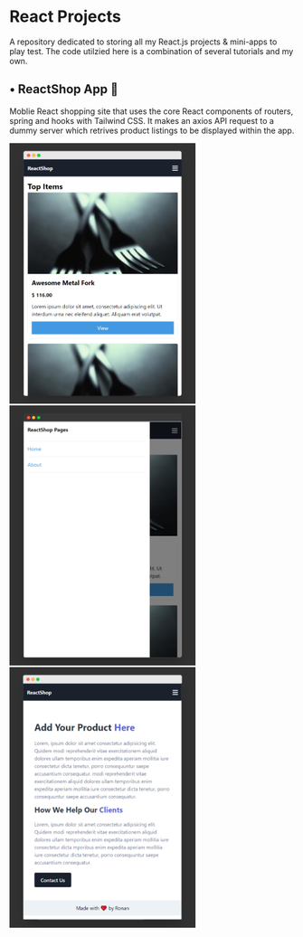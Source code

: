 # React Projects
A repository dedicated to storing all my React.js projects &amp; mini-apps to play test. The code utilzied here is a combination of several tutorials and my own.


## • ReactShop App 🛒
Moblie React shopping site that uses the core React components of routers, spring and hooks with Tailwind CSS. It makes an axios API request to a dummy server which retrives product listings to be displayed within the app. 

<p float="left">
  <img src="/react-shop-app/mark-up-images/p1.png" width="328.95" height="460.8">
<img src="/react-shop-app/mark-up-images/p2.png" width="328.95" height="460.8">
<img src="/react-shop-app/mark-up-images/p3.png" width="328.95" height="460.8">

 </p>
<!--![ReactShop 1](/react-shop-app/mark-up-images/p1.png)
 -->
<!--![ReactShop 1](/react-shop-app/mark-up-images/p2.png)
 -->
<!--![ReactShop 1](/react-shop-app/mark-up-images/p3.png)
 -->
